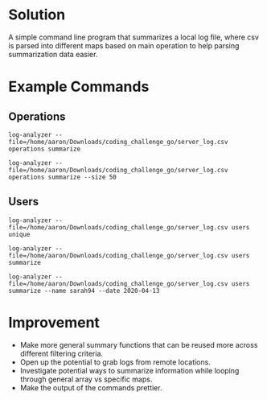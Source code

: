 # Solution

A simple command line program that summarizes a local log file, where csv is parsed into different maps based on main operation to help parsing summarization data easier.

# Example Commands

## Operations

```
log-analyzer --file=/home/aaron/Downloads/coding_challenge_go/server_log.csv operations summarize
```

```
log-analyzer --file=/home/aaron/Downloads/coding_challenge_go/server_log.csv operations summarize --size 50
```

## Users

```
log-analyzer --file=/home/aaron/Downloads/coding_challenge_go/server_log.csv users unique
```

```
log-analyzer --file=/home/aaron/Downloads/coding_challenge_go/server_log.csv users summarize
```

```
log-analyzer --file=/home/aaron/Downloads/coding_challenge_go/server_log.csv users summarize --name sarah94 --date 2020-04-13
```

# Improvement

* Make more general summary functions that can be reused more across different filtering criteria.
* Open up the potential to grab logs from remote locations.
* Investigate potential ways to summarize information while looping through general array vs specific maps.
* Make the output of the commands prettier.